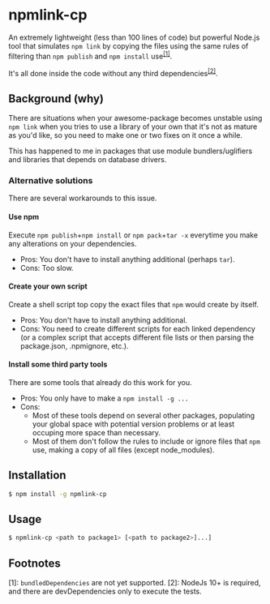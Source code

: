 # npmlink-cp

An extremely lightweight (less than 100 lines of code) but powerful Node.js tool 
that simulates `npm link` by copying the files using the same rules of 
filtering than `npm publish` and `npm install` use<sup>[[1]](#f1)</sup>.

It's all done inside the code without any third dependencies<sup>[[2]](#f2)</sup>.

## Background (why)
There are situations when your awesome-package becomes unstable using `npm link` when you tries to use a library of your own that it's not as mature as you'd like, so you need to make one or two fixes on it once a while.

This has happened to me in packages that use module bundlers/uglifiers and libraries that depends on database drivers.

### Alternative solutions
There are several workarounds to this issue.

#### Use npm
Execute `npm publish`+`npm install` or `npm pack`+`tar -x` everytime you make any alterations on your dependencies.
- Pros: You don't have to install anything additional (perhaps `tar`).
- Cons: Too slow.

#### Create your own script
Create a shell script top copy the exact files that `npm` would create by itself.
- Pros: You don't have to install anything additional.
- Cons: You need to create different scripts for each linked dependency (or a complex script that accepts different file lists or then parsing the package.json, .npmignore, etc.).

#### Install some third party tools
There are some tools that already do this work for you.
- Pros: You only have to make a `npm install -g ...`
- Cons: 
  - Most of these tools depend on several other packages, populating your global space with potential version problems or at least occuping more space than necessary.
  - Most of them don't follow the rules to include or ignore files that `npm` use, making a copy of all files (except node_modules).

## Installation

```bash
$ npm install -g npmlink-cp
```

## Usage

```bash
$ npmlink-cp <path to package1> [<path to package2>]...]
```

## Footnotes
<span id="f1">[1]:</span> `bundledDependencies` are not yet supported.
<span id="f2">[2]:</span> NodeJs 10+ is required, and there are devDependencies only to execute the tests.

